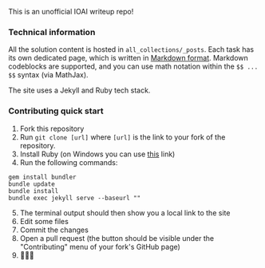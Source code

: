 This is an unofficial IOAI writeup repo!

### Technical information

All the solution content is hosted in `all_collections/_posts`. Each task has its own dedicated page, which is written in [Markdown format](https://www.markdownguide.org/). Markdown codeblocks are supported, and you can use math notation within the `$$ ... $$` syntax (via MathJax).

The site uses a Jekyll and Ruby tech stack.

### Contributing quick start
1. Fork this repository
2. Run `git clone [url]` where `[url]` is the link to your fork of the repository.
3. Install Ruby (on Windows you can use [this](https://rubyinstaller.org/downloads/) link)
4. Run the following commands:
```
gem install bundler
bundle update
bundle install
bundle exec jekyll serve --baseurl ""
```
5. The terminal output should then show you a local link to the site
6. Edit some files
7. Commit the changes
8. Open a pull request (the button should be visible under the "Contributing" menu of your fork's GitHub page)
9. 🎉🎉🎉
